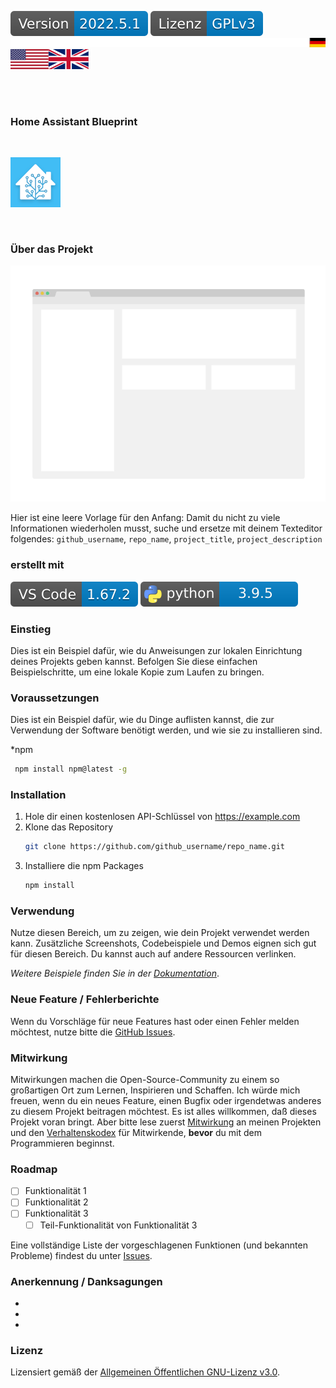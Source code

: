 [![Version][version-badge]][version-url]
[![License][license-badge]][my-license-url]
[![german][german]][de]
[![english][english]][en]
[![empty][empty]][de]
<!--
[![Bugs][bugs-badge]][bugs-url]
-->
<br/>
<br/>

### Home Assistant Blueprint
<br/>

[![Logo][logo]][project-url]

<br/>

### Über das Projekt

[![screenshot][screenshot]][example-url]

Hier ist eine leere Vorlage für den Anfang: Damit du nicht zu viele Informationen wiederholen musst, suche und ersetze mit deinem Texteditor folgendes: `github_username`, `repo_name`, `project_title`, `project_description`

### erstellt mit

[![vscode][vscode]][vscode-url]
[![python][python]][python-url]

### Einstieg

Dies ist ein Beispiel dafür, wie du Anweisungen zur lokalen Einrichtung deines Projekts geben kannst.
Befolgen Sie diese einfachen Beispielschritte, um eine lokale Kopie zum Laufen zu bringen.

### Voraussetzungen

Dies ist ein Beispiel dafür, wie du Dinge auflisten kannst, die zur Verwendung der Software benötigt werden, und wie sie zu installieren sind.

*npm
  ```sh
   npm install npm@latest -g
   ```

### Installation

1. Hole dir einen kostenlosen API-Schlüssel von <https://example.com>
2. Klone das Repository
   ```sh
   git clone https://github.com/github_username/repo_name.git
   ```
3. Installiere die npm Packages
   ```sh
   npm install
   ```

### Verwendung

Nutze diesen Bereich, um zu zeigen, wie dein Projekt verwendet werden kann. Zusätzliche Screenshots, Codebeispiele und Demos eignen sich gut für diesen Bereich. Du kannst auch auf andere Ressourcen verlinken.

*Weitere Beispiele finden Sie in der [Dokumentation][example-url]*.

### Neue Feature / Fehlerberichte

Wenn du Vorschläge für neue Features hast oder einen Fehler melden möchtest, nutze bitte die [GitHub Issues][issues-url].

### Mitwirkung

Mitwirkungen machen die Open-Source-Community zu einem so großartigen Ort zum Lernen, Inspirieren und Schaffen. Ich würde mich freuen, wenn du ein neues Feature, einen Bugfix oder irgendetwas anderes zu diesem Projekt beitragen möchtest. Es ist alles willkommen, daß dieses Projekt voran bringt. Aber bitte lese zuerst [Mitwirkung][contribute-url] an meinen Projekten und den [Verhaltenskodex][coc-url] für Mitwirkende, **bevor** du mit dem Programmieren beginnst.
 
### Roadmap

- [ ] Funktionalität 1
- [ ] Funktionalität 2
- [ ] Funktionalität 3
    - [ ] Teil-Funktionalität von Funktionalität 3

Eine vollständige Liste der vorgeschlagenen Funktionen (und bekannten Probleme) findest du unter [Issues][issues-url].

### Anerkennung / Danksagungen

* []()
* []()
* []()

### Lizenz

Lizensiert gemäß der [Allgemeinen Öffentlichen GNU-Lizenz v3.0][my-license-url].

[de]: ProjectReadMe.md
[en]: ProjectReadMe.en.md
[english]: images/english.svg
[german]: images/german.svg
[empty]: images/empty.svg

[logo]: images/hassio-icon.png
[project-url]: https://homeassistant.io
[screenshot]: images/screenshot.png
[example-url]: https://www.example.com

[license-badge]: images/lizenz.svg
[my-license-url]: ../License.md
[orig-license-url]: License.gpl.md

[version-badge]: images/version.svg
[version-url]: https://github.com/nixe64/Home-Assistant-Blueprint/releases

[issues-url]: https://github.com/nixe64/Home-Assistant-Blueprint/issues
[bugs-badge]: https://img.shields.io/github/issues/nixe64/Home-Assistant-Blueprint/bug.svg?label=Fehlerberichte&color=informational
[bugs-url]: https://github.com/nixe64/Home-Assistant-Blueprint/issues?utf8=✓&q=is%3Aissue+is%3Aopen+label%3Abug

[contribute-url]: contributing/Contribute.md
[coc-url]: contributing/CodeOfConduct.md

[template-btn]: images/template-btn.svg

[python]: images/python-badge.svg
[python-url]: https://www.python.com/

[vscode]: images/vscode-badge.svg
[vscode-url]: https://code.visualstudio.com/